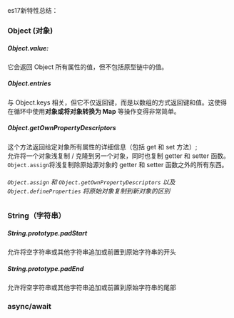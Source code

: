 es17新特性总结：

### Object (对象)

##### Object.value:   
它会返回 Object 所有属性的值，但不包括原型链中的值。

##### Object.entries   
与 Object.keys 相关，但它不仅返回键，而是以数组的方式返回键和值。这使得在循环中使用**对象或将对象转换为 Map** 等操作变得非常简单。

##### Object.getOwnPropertyDescriptors  
这个方法返回给定对象所有属性的详细信息（包括 get 和 set 方法）;  
允许将一个对象浅复制 / 克隆到另一个对象，同时也复制 getter 和 setter 函数。    
`Object.assign`将浅复制除原始源对象的 getter 和 setter 函数之外的所有东西。

###### `Object.assign` 和 `Object.getOwnPropertyDescriptors` 以及 `Object.defineProperties` 将原始对象复制到新对象的区别



### String（字符串）

##### String.prototype.padStart
允许将空字符串或其他字符串追加或前置到原始字符串的开头 
##### String.prototype.padEnd
允许将空字符串或其他字符串追加或前置到原始字符串的尾部


### async/await
